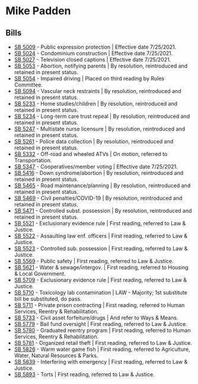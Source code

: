 # Mike Padden
## Bills
* [SB 5009](/bill/2021-22/sb/5009/) - Public expression protection | Effective date 7/25/2021.
* [SB 5024](/bill/2021-22/sb/5024/) - Condominium construction | Effective date 7/25/2021.
* [SB 5027](/bill/2021-22/sb/5027/) - Television closed captions | Effective date 7/25/2021.
* [SB 5053](/bill/2021-22/sb/5053/) - Abortion, notifying parents | By resolution, reintroduced and retained in present status.
* [SB 5054](/bill/2021-22/sb/5054/) - Impaired driving | Placed on third reading by Rules Committee.
* [SB 5094](/bill/2021-22/sb/5094/) - Vascular neck restraints | By resolution, reintroduced and retained in present status.
* [SB 5233](/bill/2021-22/sb/5233/) - Home studies/children | By resolution, reintroduced and retained in present status.
* [SB 5234](/bill/2021-22/sb/5234/) - Long-term care trust repeal | By resolution, reintroduced and retained in present status.
* [SB 5247](/bill/2021-22/sb/5247/) - Multistate nurse licensure | By resolution, reintroduced and retained in present status.
* [SB 5261](/bill/2021-22/sb/5261/) - Police data collection | By resolution, reintroduced and retained in present status.
* [SB 5332](/bill/2021-22/sb/5332/) - Off-road and wheeled ATVs | On motion, referred to Transportation.
* [SB 5347](/bill/2021-22/sb/5347/) - Cooperatives/member voting | Effective date 7/25/2021.
* [SB 5416](/bill/2021-22/sb/5416/) - Down syndrome/abortion | By resolution, reintroduced and retained in present status.
* [SB 5465](/bill/2021-22/sb/5465/) - Road maintenance/planning | By resolution, reintroduced and retained in present status.
* [SB 5469](/bill/2021-22/sb/5469/) - Civil penalties/COVID-19 | By resolution, reintroduced and retained in present status.
* [SB 5471](/bill/2021-22/sb/5471/) - Controlled subst. possession | By resolution, reintroduced and retained in present status.
* [SB 5521](/bill/2021-22/sb/5521/) - Exclusionary evidence rule | First reading, referred to Law & Justice.
* [SB 5522](/bill/2021-22/sb/5522/) - Assaulting law enf. officers | First reading, referred to Law & Justice.
* [SB 5523](/bill/2021-22/sb/5523/) - Controlled sub. possession | First reading, referred to Law & Justice.
* [SB 5569](/bill/2021-22/sb/5569/) - Public safety | First reading, referred to Law & Justice.
* [SB 5621](/bill/2021-22/sb/5621/) - Water & sewage/intergov. | First reading, referred to Housing & Local Government.
* [SB 5709](/bill/2021-22/sb/5709/) - Exclusionary evidence rule | First reading, referred to Law & Justice.
* [SB 5710](/bill/2021-22/sb/5710/) - Toxicology lab contamination | LAW - Majority; 1st substitute bill be substituted, do pass.
* [SB 5711](/bill/2021-22/sb/5711/) - Private prison contracting | First reading, referred to Human Services, Reentry & Rehabilitation.
* [SB 5733](/bill/2021-22/sb/5733/) - Civil asset forfeiture/drugs | And refer to Ways & Means.
* [SB 5779](/bill/2021-22/sb/5779/) - Bail fund oversight | First reading, referred to Law & Justice.
* [SB 5780](/bill/2021-22/sb/5780/) - Graduated reentry program | First reading, referred to Human Services, Reentry & Rehabilitation.
* [SB 5781](/bill/2021-22/sb/5781/) - Organized retail theft | First reading, referred to Law & Justice.
* [SB 5826](/bill/2021-22/sb/5826/) - Warm water game fish | First reading, referred to Agriculture, Water, Natural Resources & Parks.
* [SB 5839](/bill/2021-22/sb/5839/) - Interfering with emergency | First reading, referred to Law & Justice.
* [SB 5893](/bill/2021-22/sb/5893/) - Torts | First reading, referred to Law & Justice.
